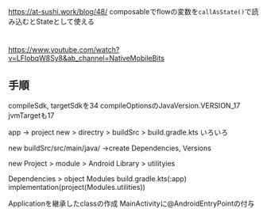 https://at-sushi.work/blog/48/
composableでflowの変数を`callAsState()`で読み込むとStateとして使える


# 
https://www.youtube.com/watch?v=LFlobqW8Sy8&ab_channel=NativeMobileBits

## 手順
compileSdk, targetSdkを34
compileOptionsのJavaVersion.VERSION_17
jvmTargetも17

app -> project
new > directry > buildSrc > build.gradle.kts
いろいろ

new buildSrc/src/main/java/
→create Dependencies, Versions

new Project > module > Android Library > utilityies

Dependencies > object Modules
build.gradle.kts(:app) implementation(project(Modules.utilities))

Applicationを継承したclassの作成
MainActivityに@AndroidEntryPointの付与